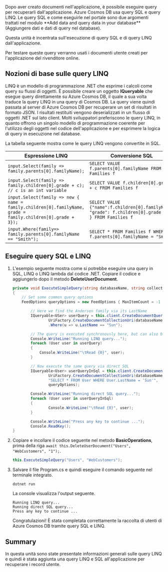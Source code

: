 <!--TODO: Explain how to do ExecuteNext (pages closer to SDK imp) vs ToList (continuation token)--> Dopo aver creato documenti nell'applicazione, è possibile eseguire query per recuperarli dall'applicazione. Azure Cosmos DB usa query SQL e query LINQ. Le query SQL e come eseguirle nel portale sono due argomenti trattati nel modulo **Add data and query data in your database** (Aggiungere dati e dati di query nel database). 

Questa unità è incentrata sull'esecuzione di query SQL e di query LINQ dall'applicazione.

Per testare queste query verranno usati i documenti utente creati per l'applicazione del rivenditore online.

## <a name="linq-query-basics"></a>Nozioni di base sulle query LINQ

LINQ è un modello di programmazione .NET che esprime i calcoli come query su flussi di oggetti. È possibile creare un oggetto **IQueryable** che esegue query direttamente su Azure Cosmos DB, il quale a sua volta traduce la query LINQ in una query di Cosmos DB. La query viene quindi passata al server di Azure Cosmos DB per recuperare un set di risultati in formato JSON. I risultati restituiti vengono deserializzati in un flusso di oggetti .NET sul lato client. Molti sviluppatori preferiscono le query LINQ, in quanto offrono un singolo modello di programmazione coerente per l'utilizzo degli oggetti nel codice dell'applicazione e per esprimere la logica di query in esecuzione nel database.

La tabella seguente mostra come le query LINQ vengono convertite in SQL.

| Espressione LINQ | Conversione SQL |
|---|---|
| `input.Select(family => family.parents[0].familyName);`| `SELECT VALUE f.parents[0].familyName FROM Families f` |
|`input.Select(family => family.children[0].grade + c); // c is an int variable` | `SELECT VALUE f.children[0].grade + c FROM Families f` |
|`input.Select(family => new { name = family.children[0].familyName, grade = family.children[0].grade + 3});`| `SELECT VALUE {"name":f.children[0].familyName, "grade": f.children[0].grade + 3 } FROM Families f`|
|`input.Where(family=> family.parents[0].familyName == "Smith");`|`SELECT * FROM Families f WHERE f.parents[0].familyName = "Smith"`|

## <a name="run-sql-and-linq-queries"></a>Eseguire query SQL e LINQ

1. L'esempio seguente mostra come si potrebbe eseguire una query in SQL, LINQ o LINQ lambda dal codice .NET. Copiare il codice e aggiungerlo dopo il metodo **DeleteUserDocument**.

    ```csharp
    private void ExecuteSimpleQuery(string databaseName, string collectionName)
    {
        // Set some common query options
        FeedOptions queryOptions = new FeedOptions { MaxItemCount = -1 };
    
            // Here we find the Andersen family via its LastName
            IQueryable<USer> userQuery = this.client.CreateDocumentQuery<Family>(
                    UriFactory.CreateDocumentCollectionUri(databaseName, collectionName), queryOptions)
                    .Where(u => u.LastName == "Sun");
    
            // The query is executed synchronously here, but can also be executed asynchronously via the IDocumentQuery<T> interface
            Console.WriteLine("Running LINQ query...");
            foreach (User user in userQuery)
            {
                Console.WriteLine("\tRead {0}", user);
            }
    
            // Now execute the same query via direct SQL
            IQueryable<User> userQueryInSql = this.client.CreateDocumentQuery<User>(
                    UriFactory.CreateDocumentCollectionUri(databaseName, collectionName),
                    "SELECT * FROM User WHERE User.LastName = 'Sun'",
                    queryOptions);
    
            Console.WriteLine("Running direct SQL query...");
            foreach (User user in userQueryInSql)
            {
                    Console.WriteLine("\tRead {0}", user);
            }
    
            Console.WriteLine("Press any key to continue ...");
            Console.ReadKey();
    }
    ```

2. Copiare e incollare il codice seguente nel metodo **BasicOperations**, prima della riga `await this.DeleteUserDocument("Users", "WebCustomers", "1");`.

    ```csharp
    this.ExecuteSimpleQuery("Users", "WebCustomers");
    ```

3. Salvare il file Program.cs e quindi eseguire il comando seguente nel terminale integrato.
    
    ```
    dotnet run
    ```

    La console visualizza l'output seguente.

    ```
    Running LINQ query...
    Running direct SQL query...
    Press any key to continue ...
    ```

    Congratulazioni! È stata completata correttamente la raccolta di utenti di Azure Cosmos DB tramite query SQL e LINQ.

## <a name="summary"></a>Summary

In questa unità sono state presentate informazioni generali sulle query LINQ e quindi è stata aggiunta una query LINQ e SQL all'applicazione per recuperare i record utente.